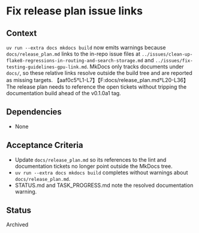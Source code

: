# Fix release plan issue links

## Context

`uv run --extra docs mkdocs build` now emits warnings because
`docs/release_plan.md` links to the in-repo issue files at
`../issues/clean-up-flake8-regressions-in-routing-and-search-storage.md` and
`../issues/fix-testing-guidelines-gpu-link.md`. MkDocs only tracks documents
under `docs/`, so these relative links resolve outside the build tree and are
reported as missing targets. 【aaf0c5†L1-L7】【F:docs/release_plan.md†L20-L36】
The release plan needs to reference the open tickets without tripping the
documentation build ahead of the v0.1.0a1 tag.

## Dependencies

- None

## Acceptance Criteria

- Update `docs/release_plan.md` so its references to the lint and documentation
  tickets no longer point outside the MkDocs tree.
- `uv run --extra docs mkdocs build` completes without warnings about
  `docs/release_plan.md`.
- STATUS.md and TASK_PROGRESS.md note the resolved documentation warning.

## Status

Archived
